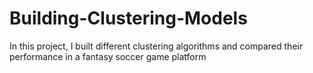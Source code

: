 # Building-Clustering-Models
In this project, I built different clustering algorithms and compared their performance in a fantasy soccer game platform
